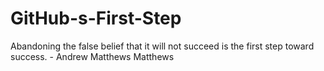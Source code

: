 # GitHub-s-First-Step
Abandoning the false belief that it will not succeed is the first step toward success.  - Andrew Matthews Matthews

